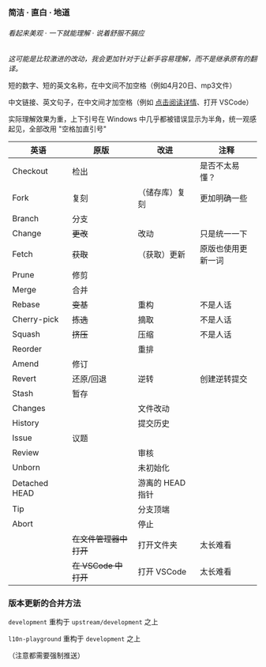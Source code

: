 ### 简洁 · 直白 · 地道
###### 看起来美观 · 一下就能理解 · 说着舒服不膈应

_这可能是比较激进的改动，我会更加针对于让新手容易理解，而不是继承原有的翻译。_

短的数字、短的英文名称，在中文间不加空格（例如4月20日、mp3文件）

中文链接、英文句子，在中文间才加空格（例如 [点击阅读详情](链接)、打开 VSCode）

实际理解效果为重，上下引号在 Windows 中几乎都被错误显示为半角，统一观感起见，全部改用 "空格加直引号"

| 英语          | 原版                   | 改进             | 注释               |
| ------------- | ---------------------- | ---------------- | ------------------ |
| Checkout      | 检出                   |                  | 是否不太易懂？     |
| Fork          | 复刻                   | （储存库）复刻   | 更加明确一些       |
| Branch        | 分支                   |
| Change        | ~~更改~~               | 改动             | 只是统一一下       |
| Fetch         | ~~获取~~               | （获取）更新     | 原版也使用更新一词 |
| Prune         | 修剪                   |
| Merge         | 合并                   |
| Rebase        | ~~变基~~               | 重构             | 不是人话           |
| Cherry-pick   | ~~拣选~~               | 摘取             | 不是人话           |
| Squash        | ~~挤压~~               | 压缩             | 不是人话           |
| Reorder       |                        | 重排             |
| Amend         | 修订                   |
| Revert        | 还原/回退              | 逆转             | 创建逆转提交       |
| Stash         | 暂存                   |
| Changes       |                        | 文件改动         |
| History       |                        | 提交历史         |
| Issue         | 议题                   |
| Review        |                        | 审核             |
| Unborn        |                        | 未初始化         |
| Detached HEAD |                        | 游离的 HEAD 指针 |
| Tip           |                        | 分支顶端         |
| Abort         |                        | 停止             |
|               | ~~在文件管理器中打开~~ | 打开文件夹       | 太长难看           |
|               | ~~在 VSCode 中打开~~   | 打开 VSCode      | 太长难看           |

### 版本更新的合并方法

`development` 重构于 `upstream/development` 之上

`l10n-playground` 重构于 `development` 之上

（注意都需要强制推送）
